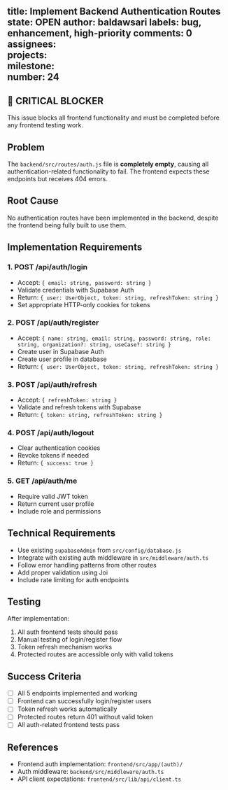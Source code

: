 title:	Implement Backend Authentication Routes
state:	OPEN
author:	baldawsari
labels:	bug, enhancement, high-priority
comments:	0
assignees:	
projects:	
milestone:	
number:	24
--
## 🚨 CRITICAL BLOCKER

This issue blocks all frontend functionality and must be completed before any frontend testing work.

## Problem

The `backend/src/routes/auth.js` file is **completely empty**, causing all authentication-related functionality to fail. The frontend expects these endpoints but receives 404 errors.

## Root Cause

No authentication routes have been implemented in the backend, despite the frontend being fully built to use them.

## Implementation Requirements

### 1. POST /api/auth/login
- Accept: `{ email: string, password: string }`
- Validate credentials with Supabase Auth
- Return: `{ user: UserObject, token: string, refreshToken: string }`
- Set appropriate HTTP-only cookies for tokens

### 2. POST /api/auth/register  
- Accept: `{ name: string, email: string, password: string, role: string, organization?: string, useCase?: string }`
- Create user in Supabase Auth
- Create user profile in database
- Return: `{ user: UserObject, token: string, refreshToken: string }`

### 3. POST /api/auth/refresh
- Accept: `{ refreshToken: string }`
- Validate and refresh tokens with Supabase
- Return: `{ token: string, refreshToken: string }`

### 4. POST /api/auth/logout
- Clear authentication cookies
- Revoke tokens if needed
- Return: `{ success: true }`

### 5. GET /api/auth/me
- Require valid JWT token
- Return current user profile
- Include role and permissions

## Technical Requirements

- Use existing `supabaseAdmin` from `src/config/database.js`
- Integrate with existing auth middleware in `src/middleware/auth.ts`
- Follow error handling patterns from other routes
- Add proper validation using Joi
- Include rate limiting for auth endpoints

## Testing

After implementation:
1. All auth frontend tests should pass
2. Manual testing of login/register flow
3. Token refresh mechanism works
4. Protected routes are accessible only with valid tokens

## Success Criteria

- [ ] All 5 endpoints implemented and working
- [ ] Frontend can successfully login/register users
- [ ] Token refresh works automatically
- [ ] Protected routes return 401 without valid token
- [ ] All auth-related frontend tests pass

## References

- Frontend auth implementation: `frontend/src/app/(auth)/`
- Auth middleware: `backend/src/middleware/auth.ts`
- API client expectations: `frontend/src/lib/api/client.ts`
